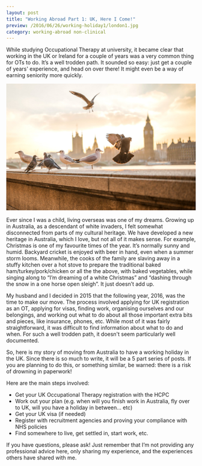 ```yaml
---
layout: post
title: "Working Abroad Part 1: UK, Here I Come!"
preview: /2016/06/26/working-holiday1/london1.jpg
category: working-abroad non-clinical
---
```


While studying Occupational Therapy at university, it became clear that working 
in the UK or Ireland for a couple of years was a very common thing for OTs to do. 
It’s a well trodden path. It sounded so easy: just get a couple of years'
experience, and head on over there! It might even be a way of earning seniority 
more quickly.

![London](/2016/06/26/working-holiday1/london1.jpg)

Ever since I was a child, living overseas was one of my dreams. Growing up in Australia,
as a descendant of white invaders, I felt somewhat disconnected from parts of my
cultural heritage. We have developed a new heritage in Australia, which I love, but
not all of it makes sense. For example, Christmas is one of my favourite times of the year.
It’s normally sunny and humid. Backyard cricket is enjoyed with beer in hand, even when a
summer storm looms. Meanwhile, the cooks of the family are slaving away in a stuffy
kitchen over a hot stove to prepare the traditional baked ham/turkey/pork/chicken
or all the the above, with baked vegetables, while singing along to “I’m dreaming
of a white Christmas” and “dashing through the snow in a one horse open sleigh”. 
It just doesn’t add up.

My husband and I decided in 2015 that the following year, 2016, was the time to 
make our move. The process involved applying for UK registration as an OT, applying
for visas, finding work, organising ourselves and our belongings, and working out
what to do about all those important extra bits and pieces, like insurance, phones,
etc. While most of it was fairly straightforward, it was difficult to find information
about what to do and when. For such a well trodden path, it doesn't seem particularly
well documented. 

So, here is my story of moving from Australia to have a working holiday in the UK.
Since there is so much to write, it will be a 5 part series of posts. If you are
planning to do this, or something similar, be warned: there is a risk of drowning
in paperwork!

Here are the main steps involved:

* Get your UK Occupational Therapy registration with the HCPC
* Work out your plan (e.g. when will you finish work in Australia, fly over to UK, will you have a holiday in between… etc)
* Get your UK visa (if needed)
* Register with recruitment agencies and proving your compliance with NHS policies
* Find somewhere to live, get settled in, start work, etc.

If you have questions, please ask! Just remember that I’m not providing any
professional advice here, only sharing my experience, and the experiences others
have shared with me.